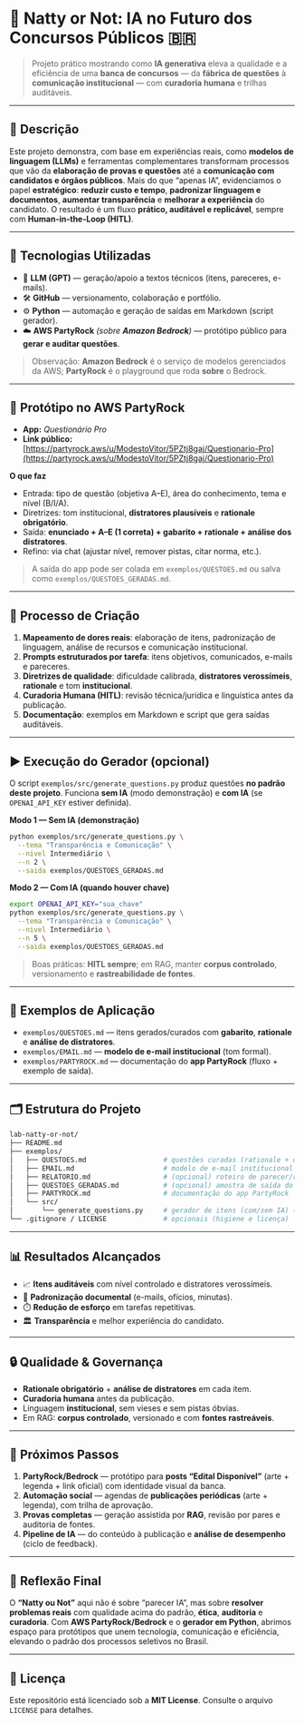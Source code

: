 # 🤖 Natty or Not: IA no Futuro dos Concursos Públicos 🇧🇷

> Projeto prático mostrando como **IA generativa** eleva a qualidade e a eficiência de uma **banca de concursos** — da **fábrica de questões** à **comunicação institucional** — com **curadoria humana** e trilhas auditáveis.

---

## 📜 Descrição

Este projeto demonstra, com base em experiências reais, como **modelos de linguagem (LLMs)** e ferramentas complementares transformam processos que vão da **elaboração de provas e questões** até a **comunicação com candidatos e órgãos públicos**.
Mais do que “apenas IA”, evidenciamos o papel **estratégico**: **reduzir custo e tempo**, **padronizar linguagem e documentos**, **aumentar transparência** e **melhorar a experiência** do candidato.
O resultado é um fluxo **prático, auditável e replicável**, sempre com **Human-in-the-Loop (HITL)**.

---

## 🤖 Tecnologias Utilizadas

* 🧬 **LLM (GPT)** — geração/apoio a textos técnicos (itens, pareceres, e-mails).
* 🛠️ **GitHub** — versionamento, colaboração e portfólio.
* ⚙️ **Python** — automação e geração de saídas em Markdown (script gerador).
* ☁️ **AWS PartyRock** *(sobre **Amazon Bedrock**)* — protótipo público para **gerar e auditar questões**.

> Observação: **Amazon Bedrock** é o serviço de modelos gerenciados da AWS; **PartyRock** é o playground que roda **sobre** o Bedrock.

---

## 🧩 Protótipo no AWS PartyRock

* **App:** *Questionário Pro*
* **Link público:** [https://partyrock.aws/u/ModestoVitor/5PZtj8gaj/Questionario-Pro](https://partyrock.aws/u/ModestoVitor/5PZtj8gaj/Questionario-Pro)

**O que faz**

* Entrada: tipo de questão (objetiva A–E), área do conhecimento, tema e nível (B/I/A).
* Diretrizes: tom institucional, **distratores plausíveis** e **rationale obrigatório**.
* Saída: **enunciado + A–E (1 correta) + gabarito + rationale + análise dos distratores**.
* Refino: via chat (ajustar nível, remover pistas, citar norma, etc.).

> A saída do app pode ser colada em `exemplos/QUESTOES.md` ou salva como `exemplos/QUESTOES_GERADAS.md`.

---

## 🧪 Processo de Criação

1. **Mapeamento de dores reais**: elaboração de itens, padronização de linguagem, análise de recursos e comunicação institucional.
2. **Prompts estruturados por tarefa**: itens objetivos, comunicados, e-mails e pareceres.
3. **Diretrizes de qualidade**: dificuldade calibrada, **distratores verossímeis**, **rationale** e tom **institucional**.
4. **Curadoria Humana (HITL)**: revisão técnica/jurídica e linguística antes da publicação.
5. **Documentação**: exemplos em Markdown e script que gera saídas auditáveis.

---

## ▶️ Execução do Gerador (opcional)

O script `exemplos/src/generate_questions.py` produz questões **no padrão deste projeto**.
Funciona **sem IA** (modo demonstração) e **com IA** (se `OPENAI_API_KEY` estiver definida).

**Modo 1 — Sem IA (demonstração)**

```bash
python exemplos/src/generate_questions.py \
  --tema "Transparência e Comunicação" \
  --nivel Intermediário \
  --n 2 \
  --saida exemplos/QUESTOES_GERADAS.md
```

**Modo 2 — Com IA (quando houver chave)**

```bash
export OPENAI_API_KEY="sua_chave"
python exemplos/src/generate_questions.py \
  --tema "Transparência e Comunicação" \
  --nivel Intermediário \
  --n 5 \
  --saida exemplos/QUESTOES_GERADAS.md
```

> Boas práticas: **HITL sempre**; em RAG, manter **corpus controlado**, versionamento e **rastreabilidade de fontes**.

---

## 🧪 Exemplos de Aplicação

* `exemplos/QUESTOES.md` — itens gerados/curados com **gabarito**, **rationale** e **análise de distratores**.
* `exemplos/EMAIL.md` — **modelo de e-mail institucional** (tom formal).
* `exemplos/PARTYROCK.md` — documentação do **app PartyRock** (fluxo + exemplo de saída).

---

## 🗂️ Estrutura do Projeto

```bash
lab-natty-or-not/
├── README.md
├── exemplos/
│   ├── QUESTOES.md                   # questões curadas (rationale + distratores)
│   ├── EMAIL.md                      # modelo de e-mail institucional
│   ├── RELATORIO.md                  # (opcional) roteiro de parecer/relatório
│   ├── QUESTOES_GERADAS.md           # (opcional) amostra de saída do gerador
│   ├── PARTYROCK.md                  # documentação do app PartyRock
│   └── src/
│       └── generate_questions.py     # gerador de itens (com/sem IA) → Markdown
└── .gitignore / LICENSE              # opcionais (higiene e licença)
```

---

## 📊 Resultados Alcançados

* 📈 **Itens auditáveis** com nível controlado e distratores verossímeis.
* 🧾 **Padronização documental** (e-mails, ofícios, minutas).
* ⏱️ **Redução de esforço** em tarefas repetitivas.
* 🏛️ **Transparência** e melhor experiência do candidato.

---

## 🔒 Qualidade & Governança

* **Rationale obrigatório** + **análise de distratores** em cada item.
* **Curadoria humana** antes da publicação.
* Linguagem **institucional**, sem vieses e sem pistas óbvias.
* Em RAG: **corpus controlado**, versionado e com **fontes rastreáveis**.

---

## 🚀 Próximos Passos

1. **PartyRock/Bedrock** — protótipo para **posts “Edital Disponível”** (arte + legenda + link oficial) com identidade visual da banca.
2. **Automação social** — agendas de **publicações periódicas** (arte + legenda), com trilha de aprovação.
3. **Provas completas** — geração assistida por **RAG**, revisão por pares e auditoria de fontes.
4. **Pipeline de IA** — do conteúdo à publicação e **análise de desempenho** (ciclo de feedback).

---

## 💭 Reflexão Final

O **“Natty ou Not”** aqui não é sobre “parecer IA”, mas sobre **resolver problemas reais** com qualidade acima do padrão, **ética**, **auditoria** e **curadoria**.
Com **AWS PartyRock/Bedrock** e o **gerador em Python**, abrimos espaço para protótipos que unem tecnologia, comunicação e eficiência, elevando o padrão dos processos seletivos no Brasil.

---

## 📄 Licença

Este repositório está licenciado sob a **MIT License**. Consulte o arquivo `LICENSE` para detalhes.
